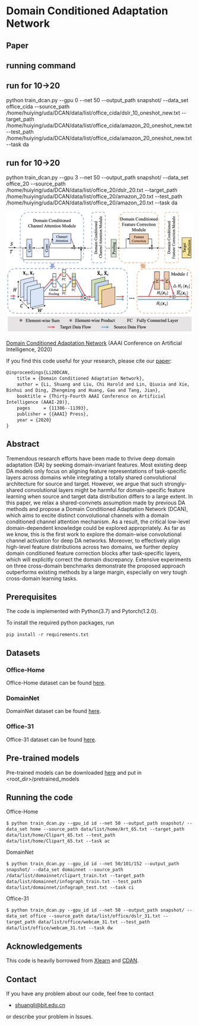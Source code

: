 # Domain Conditioned Adaptation Network

## Paper
## running command

## run for 10->20
python train_dcan.py --gpu 0 --net 50 --output_path snapshot/ --data_set office_cida --source_path /home/huiying/uda/DCAN/data/list/office_cida/dslr_10_oneshot_new.txt --target_path /home/huiying/uda/DCAN/data/list/office_cida/amazon_20_oneshot_new.txt --test_path /home/huiying/uda/DCAN/data/list/office_cida/amazon_20_oneshot_new.txt --task da


## run for 10->20

python train_dcan.py --gpu 3 --net 50 --output_path snapshot/ --data_set office_20 --source_path /home/huiying/uda/DCAN/data/list/office_20/dslr_20.txt --target_path /home/huiying/uda/DCAN/data/list/office_20/amazon_20.txt --test_path /home/huiying/uda/DCAN/data/list/office_20/amazon_20.txt --task da 


![](./teaser.jpg)

[Domain Conditioned Adaptation Network](https://arxiv.org/abs/2005.06717) 
(AAAI Conference on Artificial Intelligence, 2020)

If you find this code useful for your research, please cite our [paper](https://arxiv.org/abs/2005.06717):
```
@inproceedings{Li20DCAN,
    title = {Domain Conditioned Adaptation Network},
    author = {Li, Shuang and Liu, Chi Harold and Lin, Qiuxia and Xie, Binhui and Ding, Zhengming and Huang, Gao and Tang, Jian},
    booktitle = {Thirty-Fourth AAAI Conference on Artificial Intelligence (AAAI-20)},    
    pages     = {11386--11393},
    publisher = {{AAAI} Press},
    year = {2020}
}
```

## Abstract
Tremendous research efforts have been made to thrive deep domain adaptation (DA) by seeking domain-invariant features. Most existing deep DA models only focus on aligning feature representations of task-specific layers across domains while integrating a totally shared convolutional architecture for source and target. However, we argue that such strongly-shared convolutional layers might be harmful for domain-specific feature learning when source and target data distribution differs to a large extent. In this paper, we relax a shared-convnets assumption made by previous DA methods and propose a Domain Conditioned Adaptation Network (DCAN), which aims to excite distinct convolutional channels with a domain conditioned channel attention mechanism. As a result, the critical low-level domain-dependent knowledge could be explored appropriately. As far as we know, this is the first work to explore the domain-wise convolutional channel activation for deep DA networks. Moreover, to effectively align high-level feature distributions across two domains, we further deploy domain conditioned feature correction blocks after task-specific layers, which will explicitly correct the domain discrepancy. Extensive experiments on three cross-domain benchmarks demonstrate the proposed approach outperforms existing methods by a large margin, especially on very tough cross-domain learning tasks.

## Prerequisites
The code is implemented with Python(3.7) and Pytorch(1.2.0).

To install the required python packages, run

```pip install -r requirements.txt ```

## Datasets

### Office-Home
Office-Home dataset can be found [here](http://hemanthdv.org/OfficeHome-Dataset/).

### DomainNet

DomainNet dataset can be found [here](http://ai.bu.edu/M3SDA/).

### Office-31
Office-31 dataset can be found [here](https://people.eecs.berkeley.edu/~jhoffman/domainadapt/).

## Pre-trained models

Pre-trained models can be downloaded [here](https://github.com/BIT-DA/DCAN/releases) and put in <root_dir>/pretrained_models


## Running the code
Office-Home
```
$ python train_dcan.py --gpu_id id --net 50 --output_path snapshot/ --data_set home --source_path data/list/home/Art_65.txt --target_path data/list/home/Clipart_65.txt --test_path data/list/home/Clipart_65.txt --task ac
```

DomainNet
```
$ python train_dcan.py --gpu_id id --net 50/101/152 --output_path snapshot/ --data_set domainnet --source_path /data/list/domainnet/clipart_train.txt --target_path data/list/domainnet/infograph_train.txt --test_path data/list/domainnet/infograph_test.txt --task ci
```

Office-31
```
$ python train_dcan.py --gpu_id id --net 50 --output_path snapshot/ --data_set office --source_path data/list/office/dslr_31.txt --target_path data/list/office/webcam_31.txt --test_path data/list/office/webcam_31.txt --task dw
```

## Acknowledgements
This code is heavily borrowed from [Xlearn](https://github.com/thuml/Xlearn) and [CDAN](https://github.com/thuml/CDAN).


## Contact
If you have any problem about our code, feel free to contact
- shuangli@bit.edu.cn

or describe your problem in Issues.
